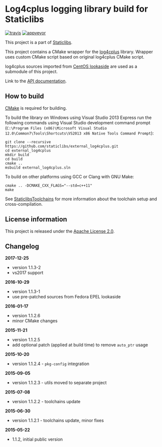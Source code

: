 Log4cplus logging library build for Staticlibs
==============================================

[![travis](https://travis-ci.org/staticlibs/external_log4cplus.svg?branch=master)](https://travis-ci.org/staticlibs/external_log4cplus)
[![appveyor](https://ci.appveyor.com/api/projects/status/github/staticlibs/external_log4cplus?svg=true)](https://ci.appveyor.com/project/staticlibs/external-log4cplus)

This project is a part of [Staticlibs](http://staticlibs.net/).

This project contains a CMake wrapper for the [log4cplus](https://github.com/log4cplus/log4cplus) library. 
Wrapper uses custom CMake script based on original log4cplus CMake script.

log4cplus sources imported from [CentOS lookaside](https://github.com/ojdkbuild/lookaside_log4cplus.git)
are used as a submodule of this project.

Link to the [API documentation](http://log4cplus.sourceforge.net/docs/html/).

How to build
------------

[CMake](http://cmake.org/) is required for building.

To build the library on Windows using Visual Studio 2013 Express run the following commands using
Visual Studio development command prompt 
(`C:\Program Files (x86)\Microsoft Visual Studio 12.0\Common7\Tools\Shortcuts\VS2013 x86 Native Tools Command Prompt`):

    git clone --recursive https://github.com/staticlibs/external_log4cplus.git
    cd external_log4cplus
    mkdir build
    cd build
    cmake ..
    msbuild external_log4cplus.sln

To build on other platforms using GCC or Clang with GNU Make:

    cmake .. -DCMAKE_CXX_FLAGS="--std=c++11"
    make

See [StaticlibsToolchains](https://github.com/staticlibs/wiki/wiki/StaticlibsToolchains) for 
more information about the toolchain setup and cross-compilation.

License information
-------------------

This project is released under the [Apache License 2.0](http://www.apache.org/licenses/LICENSE-2.0).

Changelog
---------

**2017-12-25**
 * version 1.1.3-2
 * vs2017 support

**2016-10-29**

 * version 1.1.3-1
 * use pre-patched sources from Fedora EPEL lookaside

**2016-01-17**

 * version 1.1.2.6
 * minor CMake changes

**2015-11-21**

 * version 1.1.2.5
 * add optional patch (applied at build time) to remove `auto_ptr` usage

**2015-10-20**

 * version 1.1.2.4 - `pkg-config` integration

**2015-09-05**

 * version 1.1.2.3 - utils moved to separate project

**2015-07-08**

 * version 1.1.2.2 - toolchains update

**2015-06-30**

 * version 1.1.2.1 - toolchains update, minor fixes

**2015-05-22**

 * 1.1.2, initial public version
